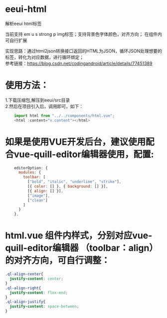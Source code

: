 # eeui-html
解析eeui html标签

当前支持 em u s strong p img标签；支持背景色字体颜色，对齐方向； 在组件内可自行扩展

实现思路：通过html2json转换接口返回的HTML为JSON，循环JSON处理想要的标签，转化为对应数据，进行循环绑定；  
参考链接：https://blog.csdn.net/codingandroid/article/details/77451389

# 使用方法：
1.下载压缩包,解压到eeui/src目录  
2.然后在项目引入后，调用即可，如下：  
```javascript
    import html from "../../components/html.vue";
    <html :content="v.content"></html>
```

# 如果是使用VUE开发后台，建议使用配合vue-quill-editor编辑器使用，配置:
```javascript
    editorOption: {
      modules: {
        toolbar: [
          ["bold", "italic", "underline", "strike"],
          [{ color: [] }, { background: [] }],
          [{ align: [] }],
          ["image"],
          ["clean"]
        ]
      }
    },
```
# html.vue 组件内样式，分别对应vue-quill-editor编辑器 （toolbar：align） 的对齐方向，可自行调整：
```css
.ql-align-center{
  justify-content: center;
}
.ql-align-right{
  justify-content: flex-end;
}
.ql-align-justify{
  justify-content: space-between;
}
```

